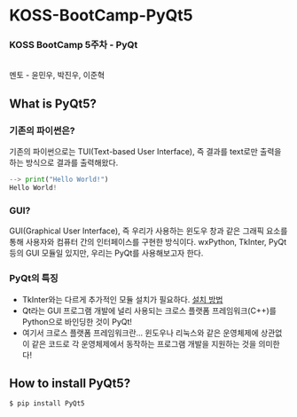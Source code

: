 # KOSS-BootCamp-PyQt5
<h3>KOSS BootCamp 5주차 - PyQt</h3>
<br/>
멘토 - 윤민우, 박진우, 이준혁
<br/>

## What is PyQt5?  

### 기존의 파이썬은?
기존의 파이썬으로는 TUI(Text-based User Interface), 즉 결과를 text로만 출력을 하는 방식으로 결과를 출력해왔다.
```python
--> print("Hello World!")
Hello World!
```

### GUI?
GUI(Graphical User Interface), 즉 우리가 사용하는 윈도우 창과 같은 그래픽 요소를 통해 사용자와 컴퓨터 간의 인터페이스를 구현한 방식이다. wxPython, TkInter, PyQt 등의 GUI 모듈일 있지만, 우리는 PyQt를 사용해보고자 한다.

### PyQt의 특징
- TkInter와는 다르게 추가적인 모듈 설치가 필요하다. [설치 방법](https://github.com/ymw0407/KOSS-BootCamp-PyQt#how-to-install-pyqt5) 
- Qt라는 GUI 프로그램 개발에 널리 사용되는 크로스 플랫폼 프레임워크(C++)를 Python으로 바인딩한 것이 PyQt!
- 여기서 크로스 플랫폼 프레임워크란... 윈도우나 리눅스와 같은 운영체제에 상관없이 같은 코드로 각 운영체제에서 동작하는 프로그램 개발을 지원하는 것을 의미한다!

## How to install PyQt5?
```bash
$ pip install PyQt5
```
